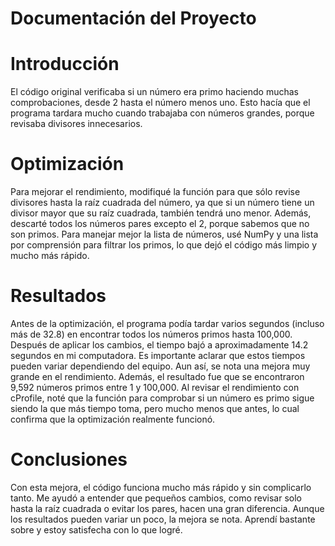 # Documentación del Proyecto
# Introducción
El código original verificaba si un número era primo haciendo muchas comprobaciones, desde 2 hasta el número menos uno. Esto hacía que el programa tardara mucho cuando trabajaba con números grandes, porque revisaba divisores innecesarios.
# Optimización
Para mejorar el rendimiento, modifiqué la función para que sólo revise divisores hasta la raíz cuadrada del número, ya que si un número tiene un divisor mayor que su raíz cuadrada, también tendrá uno menor. Además, descarté todos los números pares excepto el 2, porque sabemos que no son primos. Para manejar mejor la lista de números, usé NumPy y una lista por comprensión para filtrar los primos, lo que dejó el código más limpio y mucho más rápido.
# Resultados
Antes de la optimización, el programa podía tardar varios segundos (incluso más de 32.8) en encontrar todos los números primos hasta 100,000. Después de aplicar los cambios, el tiempo bajó a aproximadamente 14.2 segundos en mi computadora. Es importante aclarar que estos tiempos pueden variar dependiendo del equipo. Aun así, se nota una mejora muy grande en el rendimiento. Además, el resultado fue que se encontraron 9,592 números primos entre 1 y 100,000. Al revisar el rendimiento con cProfile, noté que la función para comprobar si un número es primo sigue siendo la que más tiempo toma, pero mucho menos que antes, lo cual confirma que la optimización realmente funcionó.
# Conclusiones
Con esta mejora, el código funciona mucho más rápido y sin complicarlo tanto. Me ayudó a entender que pequeños cambios, como revisar solo hasta la raíz cuadrada o evitar los pares, hacen una gran diferencia. Aunque los resultados pueden variar un poco, la mejora se nota. Aprendí bastante sobre y estoy satisfecha con lo que logré.


